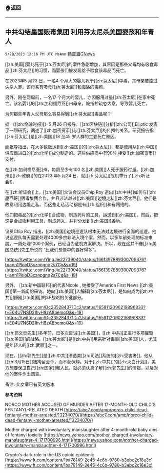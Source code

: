 ###  [:house:返回](README.md)
---


## 中共勾结墨国贩毒集团     利用芬太尼杀美国婴孩和年青人
`5/28/2023 12:16 PM UTC MsAnn` [轉載自GNews](https://gnews.org/articles/1337391)

[[zh:美国]]婴儿死于[[zh:芬太尼]]的案件急剧增加，其原因是那些父母均有吸食毒品[[zh:芬太尼]]的习惯，而婴孩们被发现给予喂食该毒品而死亡。

在2023年5 月23 日，一名4 个月大的婴儿死于[[zh:芬太尼]]中毒，其母亲被控过失杀人罪。该母亲有吸食[[zh:芬太尼]]和海洛的毒瘾。

另外，刚在两周前，一名17 个月大的婴儿，亦因服用过量[[zh:芬太尼]]在家中死亡。该名婴儿的[[zh:加利福尼亚]]州母亲，被指控疏忽大意，导致婴儿死亡。

为何那些年青人父母那么容易得到[[zh:芬太尼]]毒品呢？

据 《[[zh:金融时报]]》5 月26 日报导，[[zh:区块链]]分析[[zh:公司]]Elliptic 发表了一项研究，阐述了[[zh:加密货币]]与[[zh:芬太尼]]的传播的关系。研究报告指[[zh:芬太尼]]是[[zh:美国]]18 至45 岁人群的主要死亡原因。

而报导指出，在大多数贩运到[[zh:美国]]的[[zh:芬太尼]]，都是使用从[[zh:中国]]供应商进口的[[zh:化学]]成分制造的。这些供应商中有90% 接受[[zh:加密货币]]支付。

在[[zh:加利福尼亚]]州，每周至少有100 名[[zh:美国]]人死于服药过量。[[zh:加州]][[zh:政府]]的在2023 年5 月24 日，就[[zh:芬太尼]]危机举行了[[zh:听证会]]。

在[[zh:听证会]]上，[[zh:美国]]众议会议员Chip Roy 道出[[zh:中共]]如何与[[zh:墨西哥]]贩毒集团合作，并且非法越过[[zh:美国]]边境走私[[zh:芬太尼]]，他们是故意利用边境走私。而这些走私活动都是有[[zh:组织]]和有网络的。

他们把毒品的[[zh:化学]]合成物、制造药片的工具，运送到[[zh:美国]]。然后，把这是合成物利用工具，制成药丸，并将分发到[[zh:美国]]各地。

议员Chip Roy 指出，[[zh:美国]]边境巡逻队根本无法对边境进行全面的巡逻。他说巡逻队每天需要处理4000多宗非法入境个案。然而，以多年前处理的标准來說，一周处理1000个案例，已经当为危机方案解决。所以，现在这并不像[[zh:美国总统]]先生所说的 “比我们想像中的要好得多”。

 [https://twitter.com/YingJie22739040/status/1661397889300709376?t=ann1PkioD3cznpgnq2s7Cg&s=19](https://twitter.com/YingJie22739040/status/1661397889300709376?t=ann1PkioD3cznpgnq2s7Cg&s=19)

另外， [[zh:新中国联邦]]的代表Nicole , 她接受了America First News [[zh:美国]]第一新闻的采访。她向[[zh:美国]]人解释[[zh:芬太尼]]，是如何成为[[zh:中共]]削弱[[zh:美国]]的3F战略的关键部分。

 [https://twitter.com/Dc235284371Dc2/status/1658112090219896833?t=E04U7NSD2IhvH8zA8bemoQ&s=19](https://twitter.com/Dc235284371Dc2/status/1658112090219896833?t=E04U7NSD2IhvH8zA8bemoQ&s=19)

[[zh:郭文贵先生]]多年前，已多次告诫[[zh:美国]]，[[zh:中共]]正进行多项摧毁[[zh:美国]]的战略。[[zh:芬太尼]]是[[zh:中共]]用来针对毒害[[zh:美国]]人，尤其是年轻人的[[zh:武器]]之一。

现在，[[zh:郭先生]]是[[zh:中共]]渗透美[[zh:司法]]系统的[[zh:受害者]]，他从[[zh:3月15日]]被拘留至今，而不获保释。对于[[zh:中共]]的[[zh:灭白计划]]，美方想要保卫自己[[zh:国家]]和人民，就必须认真了解[[zh:郭先生]]的情报，以及对他的案件作出调查。

备注: 此文章已有英文版本

**参考资料**

NORCO MOTHER ACCUSED OF MURDER AFTER 17-MONTH-OLD CHILD'S FENTANYL-RELATED DEATH [https://abc7.com/amp/norco-child-dead-fentanyl-mother-arrested/13234070/](https://abc7.com/amp/norco-child-dead-fentanyl-mother-arrested/13234070/)

Mother charged with involuntary manslaughter after 4-month-old baby dies of fentanyl toxicity [https://news.yahoo.com/mother-charged-involuntary-manslaughter-4-171700996.html](https://news.yahoo.com/mother-charged-involuntary-manslaughter-4-171700996.html)

 Crypto's dark role in the US opioid epidemic [https://www.ft.com/content/1ba78149-2e45-4c6b-9780-b3ebc2c18e3c](https://www.ft.com/content/1ba78149-2e45-4c6b-9780-b3ebc2c18e3c)
